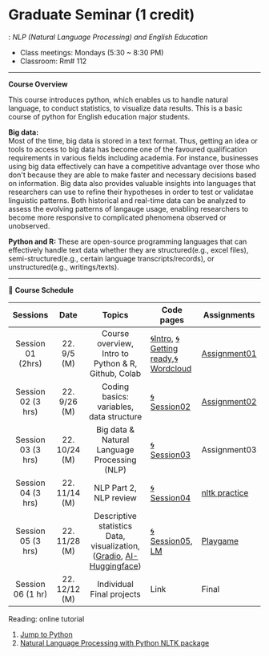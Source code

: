 # Graduate Seminar (1 credit)
: _NLP (Natural Language Processing) and English Education_

* Class meetings: Mondays (5:30 ~ 8:30 PM)
* Classroom: Rm# 112

---
**Course Overview**  

This course introduces python, which enables us to handle natural language, to conduct statistics, to visualize data results. This is a basic course of python for English education major students.

**Big data:**  
Most of the time, big data is stored in a text format. Thus, getting an idea or tools to access to big data has become one of the favoured qualification requirements in various fields including academia. For instance, businesses using big data effectively can have a competitive advantage over those who don't because they are able to make faster and necessary decisions based on information. Big data also provides valuable insights into languages that researchers can use to refine their hypotheses in order to test or validatae linguistic patterns. Both historical and real-time data can be analyzed to assess the evolving patterns of langauge usage, enabling researchers to become more responsive to complicated phenomena observed or unobserved.

**Python and R:**
These are open-source programming languages that can effectively handle text data whether they are structured(e.g., excel files), semi-structured(e.g., certain language transcripts/records), or unstructured(e.g., writings/texts).

---

📅 **Course Schedule**  


| Sessions | Date |Topics | Code pages | Assignments | 
|:---:|:---:|:---:|---|---|
| Session 01 (2hrs) | 22. 9/5 (M)| Course overview, Intro to Python & R, Github, Colab | [🌀Intro](/intro.md), [🌀Getting ready](Gettingready.ipynb),[🌀Wordcloud](wordcloud_sample.ipynb) | [Assignment01](assign01.md) |  
| Session 02 (3 hrs)| 22. 9/26 (M)| Coding basics: variables, data structure | [🌀Session02](session02.ipynb) | [Assignment02](assign02.md) |
| Session 03 (3 hrs)| 22. 10/24 (M)| Big data & Natural Language Processing (NLP) | [🌀Session03](session03.ipynb) | Assignment03 |
| Session 04 (3 hrs)| 22. 11/14 (M)| NLP Part 2, NLP review | [🌀Session04](session04.ipynb) | [nltk practice](nltk_practice.ipynb) |
| Session 05 (3 hrs)| 22. 11/28 (M)| Descriptive statistics Data, visualization, ([Gradio](https://gradio.app/), [AI-Huggingface](https://huggingface.co/)) | [🌀Session05](session05.ipynb), [LM](https://github.com/MK316/statistics/blob/main/lineaRegression.ipynb) | [Playgame](Playquiz01.ipynb) |
| Session 06 (1 hr)| 22. 12/12 (M) | Individual Final projects | Link | Final |

Reading: online tutorial 

1. [Jump to Python](https://wikidocs.net/book/1)
2. [Natural Language Processing with Python NLTK package](https://realpython.com/nltk-nlp-python/)
